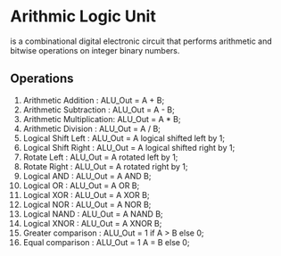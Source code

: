 # Arithmic Logic Unit 
is a combinational digital electronic circuit that performs arithmetic and bitwise operations on integer binary numbers.

## Operations
1. Arithmetic Addition : ALU_Out = A + B;
2. Arithmetic Subtraction : ALU_Out = A - B;
3. Arithmetic Multiplication: ALU_Out = A * B;
4. Arithmetic Division : ALU_Out = A / B;
5. Logical Shift Left : ALU_Out = A logical shifted left by 1;
6. Logical Shift Right : ALU_Out = A logical shifted right by 1;
7. Rotate Left : ALU_Out = A rotated left by 1;
8. Rotate Right : ALU_Out = A rotated right by 1;
9. Logical AND : ALU_Out = A AND B;
10. Logical OR : ALU_Out = A OR B;
11. Logical XOR : ALU_Out = A XOR B;
12. Logical NOR : ALU_Out = A NOR B;
13. Logical NAND : ALU_Out = A NAND B;
14. Logical XNOR : ALU_Out = A XNOR B;
15. Greater comparison : ALU_Out = 1 if A > B else 0;
16. Equal comparison : ALU_Out = 1 A = B else 0;